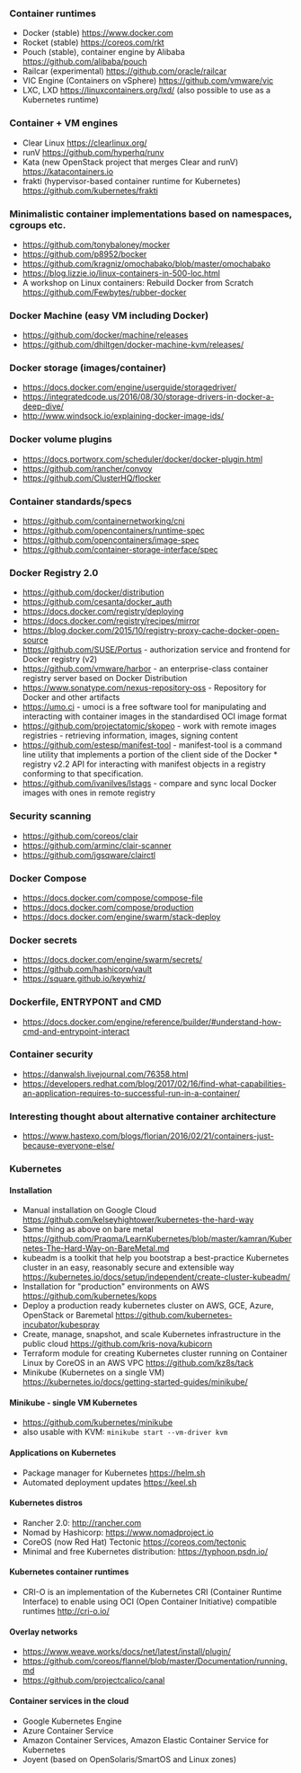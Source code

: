 ### Container runtimes

* Docker (stable) https://www.docker.com
* Rocket (stable) https://coreos.com/rkt
* Pouch (stable), container engine by Alibaba https://github.com/alibaba/pouch
* Railcar (experimental) https://github.com/oracle/railcar
* VIC Engine (Containers on vSphere) https://github.com/vmware/vic
* LXC, LXD https://linuxcontainers.org/lxd/ (also possible to use as a Kubernetes runtime)

### Container + VM engines

* Clear Linux https://clearlinux.org/
* runV https://github.com/hyperhq/runv
* Kata (new OpenStack project that merges Clear and runV) https://katacontainers.io
* frakti (hypervisor-based container runtime for Kubernetes) https://github.com/kubernetes/frakti

### Minimalistic container implementations based on namespaces, cgroups etc.

* https://github.com/tonybaloney/mocker
* https://github.com/p8952/bocker
* https://github.com/kragniz/omochabako/blob/master/omochabako
* https://blog.lizzie.io/linux-containers-in-500-loc.html
* A workshop on Linux containers: Rebuild Docker from Scratch https://github.com/Fewbytes/rubber-docker

### Docker Machine (easy VM including Docker)
* https://github.com/docker/machine/releases
* https://github.com/dhiltgen/docker-machine-kvm/releases/

### Docker storage (images/container)
* https://docs.docker.com/engine/userguide/storagedriver/
* https://integratedcode.us/2016/08/30/storage-drivers-in-docker-a-deep-dive/
* http://www.windsock.io/explaining-docker-image-ids/

### Docker volume plugins
* https://docs.portworx.com/scheduler/docker/docker-plugin.html
* https://github.com/rancher/convoy
* https://github.com/ClusterHQ/flocker

### Container standards/specs
* https://github.com/containernetworking/cni
* https://github.com/opencontainers/runtime-spec
* https://github.com/opencontainers/image-spec
* https://github.com/container-storage-interface/spec

### Docker Registry 2.0
* https://github.com/docker/distribution
* https://github.com/cesanta/docker_auth
* https://docs.docker.com/registry/deploying
* https://docs.docker.com/registry/recipes/mirror
* https://blog.docker.com/2015/10/registry-proxy-cache-docker-open-source
* https://github.com/SUSE/Portus - authorization service and frontend for Docker registry (v2)
* https://github.com/vmware/harbor - an enterprise-class container registry server based on Docker Distribution
* https://www.sonatype.com/nexus-repository-oss - Repository for Docker and other artifacts
* https://umo.ci - umoci is a free software tool for manipulating and interacting with container images in the standardised OCI image format
* https://github.com/projectatomic/skopeo - work with remote images registries - retrieving information, images, signing content
* https://github.com/estesp/manifest-tool - manifest-tool is a command line utility that implements a portion of the client side of the Docker * registry v2.2 API for interacting with manifest objects in a registry conforming to that specification.
* https://github.com/ivanilves/lstags - compare and sync local Docker images with ones in remote registry

### Security scanning
* https://github.com/coreos/clair
* https://github.com/arminc/clair-scanner
* https://github.com/jgsqware/clairctl

### Docker Compose
* https://docs.docker.com/compose/compose-file
* https://docs.docker.com/compose/production
* https://docs.docker.com/engine/swarm/stack-deploy

### Docker secrets
* https://docs.docker.com/engine/swarm/secrets/
* https://github.com/hashicorp/vault
* https://square.github.io/keywhiz/

### Dockerfile, ENTRYPONT and CMD
* https://docs.docker.com/engine/reference/builder/#understand-how-cmd-and-entrypoint-interact

### Container security
* https://danwalsh.livejournal.com/76358.html
* https://developers.redhat.com/blog/2017/02/16/find-what-capabilities-an-application-requires-to-successful-run-in-a-container/

### Interesting thought about alternative container architecture
* https://www.hastexo.com/blogs/florian/2016/02/21/containers-just-because-everyone-else/

### Kubernetes
#### Installation
* Manual installation on Google Cloud https://github.com/kelseyhightower/kubernetes-the-hard-way
* Same thing as above on bare metal https://github.com/Praqma/LearnKubernetes/blob/master/kamran/Kubernetes-The-Hard-Way-on-BareMetal.md
* kubeadm is a toolkit that help you bootstrap a best-practice Kubernetes cluster in an easy, reasonably secure and extensible way  https://kubernetes.io/docs/setup/independent/create-cluster-kubeadm/
* Installation for "production" environments on AWS https://github.com/kubernetes/kops
* Deploy a production ready kubernetes cluster on AWS, GCE, Azure, OpenStack or Baremetal https://github.com/kubernetes-incubator/kubespray
* Create, manage, snapshot, and scale Kubernetes infrastructure in the public cloud https://github.com/kris-nova/kubicorn
* Terraform module for creating Kubernetes cluster running on Container Linux by CoreOS in an AWS VPC https://github.com/kz8s/tack
* Minikube (Kubernetes on a single VM) https://kubernetes.io/docs/getting-started-guides/minikube/

#### Minikube - single VM Kubernetes
* https://github.com/kubernetes/minikube
* also usable with KVM: `minikube start --vm-driver kvm`

#### Applications on Kubernetes 
* Package manager for Kubernetes https://helm.sh
* Automated deployment updates https://keel.sh

#### Kubernetes distros
* Rancher 2.0: http://rancher.com
* Nomad by Hashicorp: https://www.nomadproject.io
* CoreOS (now Red Hat) Tectonic https://coreos.com/tectonic
* Minimal and free Kubernetes distribution: https://typhoon.psdn.io/

#### Kubernetes container runtimes
* CRI-O is an implementation of the Kubernetes CRI (Container Runtime Interface) to enable using OCI (Open Container Initiative) compatible runtimes http://cri-o.io/

#### Overlay networks
* https://www.weave.works/docs/net/latest/install/plugin/
* https://github.com/coreos/flannel/blob/master/Documentation/running.md
* https://github.com/projectcalico/canal

#### Container services in the cloud
* Google Kubernetes Engine
* Azure Container Service
* Amazon Container Services, Amazon Elastic Container Service for Kubernetes
* Joyent (based on OpenSolaris/SmartOS and Linux zones)
